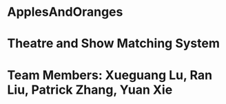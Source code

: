 # ApplesAndOranges
# Theatre and Show Matching System
# Team Members: Xueguang Lu, Ran Liu, Patrick Zhang, Yuan Xie







